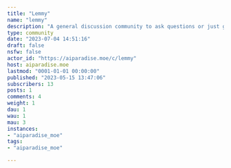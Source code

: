 ```yaml
---
title: "Lemmy" 
name: "lemmy"
description: "A general discussion community to ask questions or just general discussions "
type: community
date: "2023-07-04 14:51:16"
draft: false
nsfw: false
actor_id: "https://aiparadise.moe/c/lemmy"
host: aiparadise.moe
lastmod: "0001-01-01 00:00:00"
published: "2023-05-15 13:47:06"
subscribers: 13
posts: 1
comments: 4
weight: 1
dau: 1
wau: 1
mau: 3
instances:
- "aiparadise_moe"
tags: 
- "aiparadise_moe"

---
```

